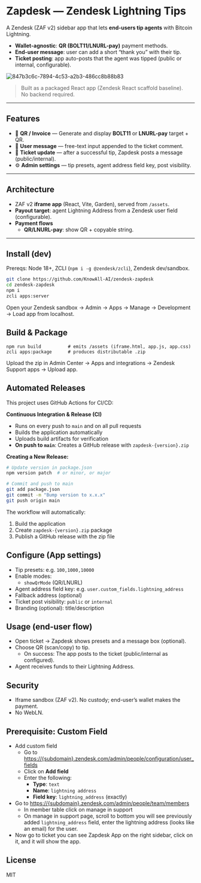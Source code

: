 # Zapdesk — Zendesk Lightning Tips

A Zendesk (ZAF v2) sidebar app that lets **end-users tip agents** with Bitcoin Lightning.

- **Wallet-agnostic**: **QR (BOLT11/LNURL-pay)** payment methods.
- **End-user message**: user can add a short “thank you” with their tip.
- **Ticket posting**: app auto-posts that the agent was tipped (public or internal, configurable).

![847b3c6c-7894-4c53-a2b3-486cc8b88b83](https://github.com/user-attachments/assets/9bc94d6b-ebea-44bf-a098-03c274e91c1f)

> Built as a packaged React app (Zendesk React scaffold baseline).  
> No backend required.

---

## Features

- 🧾 **QR / Invoice** — Generate and display **BOLT11** or **LNURL-pay** target + QR.
- 💬 **User message** — free-text input appended to the ticket comment.
- 📨 **Ticket update** — after a successful tip, Zapdesk posts a message (public/internal).
- ⚙️ **Admin settings** — tip presets, agent address field key, post visibility.

---

## Architecture

- ZAF v2 **iframe app** (React, Vite, Garden), served from `/assets`.
- **Payout target**: agent Lightning Address from a Zendesk user field (configurable).
- **Payment flows**
  - **QR/LNURL-pay**: show QR + copyable string.

---

## Install (dev)

Prereqs: Node 18+, ZCLI (`npm i -g @zendesk/zcli`), Zendesk dev/sandbox.

```bash
git clone https://github.com/KnowAll-AI/zendesk-zapdesk
cd zendesk-zapdesk
npm i
zcli apps:server
```

Open your Zendesk sandbox → Admin → Apps → Manage → Development → Load app from localhost.

## Build & Package

```
npm run build          # emits /assets (iframe.html, app.js, app.css)
zcli apps:package      # produces distributable .zip
```

Upload the zip in Admin Center → Apps and integrations → Zendesk Support apps → Upload app.

## Automated Releases

This project uses GitHub Actions for CI/CD:

**Continuous Integration & Release (CI)**
- Runs on every push to `main` and on all pull requests
- Builds the application automatically
- Uploads build artifacts for verification
- **On push to `main`**: Creates a GitHub release with `zapdesk-{version}.zip`

**Creating a New Release:**

```bash
# Update version in package.json
npm version patch  # or minor, or major

# Commit and push to main
git add package.json
git commit -m "Bump version to x.x.x"
git push origin main
```

The workflow will automatically:
1. Build the application
2. Create `zapdesk-{version}.zip` package
3. Publish a GitHub release with the zip file

## Configure (App settings)

- Tip presets: e.g. `100,1000,10000`
- Enable modes:
  - `showQrMode` (QR/LNURL)
- Agent address field key: e.g. `user.custom_fields.lightning_address`
- Fallback address (optional)
- Ticket post visibility: `public` or `internal`
- Branding (optional): title/description

## Usage (end-user flow)

- Open ticket → Zapdesk shows presets and a message box (optional).
- Choose QR (scan/copy) to tip.
  - On success: The app posts to the ticket (public/internal as configured).
- Agent receives funds to their Lightning Address.

## Security

- Iframe sandbox (ZAF v2). No custody; end-user’s wallet makes the payment.
- No WebLN.

## Prerequisite: Custom Field

- Add custom field
  - Go to [https://{subdomain}.zendesk.com/admin/people/configuration/user_fields](https://{subdomain}.zendesk.com/admin/people/configuration/user_fields)
  - Click on **Add field**
  - Enter the following:
    - **Type**: `text`
    - **Name**: `lightning address`
    - **Field key**: `lightning_address` (exactly)
- Go to [https://{subdomain}.zendesk.com/admin/people/team/members](https://{subdomain}.zendesk.com/admin/people/team/members)
  - In member table click on manage in support
  - On manage in support page, scroll to bottom you will see previously added `lightning_address` field, enter the lightning address (looks like an email) for the user.
- Now go to ticket you can see Zapdesk App on the right sidebar, click on it, and it will show the app.


## License

MIT

